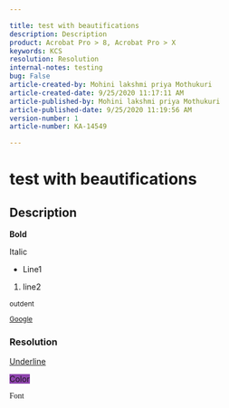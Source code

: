 ```yaml
---  

title: test with beautifications  
description: Description  
product: Acrobat Pro > 8, Acrobat Pro > X  
keywords: KCS  
resolution: Resolution  
internal-notes: testing  
bug: False  
article-created-by: Mohini lakshmi priya Mothukuri  
article-created-date: 9/25/2020 11:17:11 AM  
article-published-by: Mohini lakshmi priya Mothukuri  
article-published-date: 9/25/2020 11:19:56 AM  
version-number: 1  
article-number: KA-14549

---  
```


# test with beautifications

## Description

**Bold**  

 Italic

*   Line1




1.  line2


<div style="font-size:12px;font-family:" segoe="" ui",="" "helvetica="" neue",="" sans-serif;"="">outdent  

[Google](https://www.google.com/)</div>




### Resolution

<u>Underline</u>

<span style="background-color:#8e44ad">Color</span>

<span style="font-family:Comic Sans MS,cursive">Font</span>
